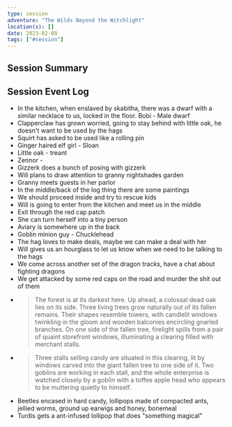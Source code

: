 ```yaml
---
type: session
adventure: "The Wilds Beyond the Witchlight"
location(s): []
date: 2023-02-08
tags: ["#session"]
---
```


## Session Summary

## Session Event Log

- In the kitchen, when enslaved by skabitha, there was a dwarf with a similar necklace to us, locked in the floor. Bobi - Male dwarf
- Clapperclaw has grown worried, going to stay behind with little oak, he doesn't want to be used by the hags
- Squirt has asked to be used like a rolling pin
- Ginger haired elf girl - Sloan
- Little oak - treant
- Zennor -
- Gizzerk does a bunch of posing with gizzerk
- Will plans to draw attention to granny nightshades garden
- Granny meets guests in her parlor
- In the middle/back of the log thing there are some paintings
- We should proceed inside and try to rescue kids
- Will is going to enter from the kitchen and meet us in the middle
- Exit through the red cap patch
- She can turn herself into a tiny person
- Aviary is somewhere up in the back
- Goblin minion guy - Chucklehead
- The hag loves to make deals, maybe we can make a deal with her
- Will gives us an hourglass to let us know when we need to be talking to the hags
- We come across another set of the dragon tracks, have a chat about fighting dragons
-  We get attacked by some red caps on the road and murder the shit out of them
- > The forest is at its darkest here. Up ahead, a colossal dead oak lies on its side. Three living trees grow naturally out of its fallen remains. Their shapes resemble towers, with candlelit windows twinkling in the gloom and wooden balconies encircling gnarled branches. On one side of the fallen tree, firelight spills from a pair of quaint storefront windows, illuminating a clearing filled with merchant stalls.
- > Three stalls selling candy are situated in this clearing, lit by windows carved into the giant fallen tree to one side of it. Two goblins are working in each stall, and the whole enterprise is watched closely by a goblin with a toffee apple head who appears to be muttering quietly to himself.
- Beetles encased in hard candy, lollipops made of compacted ants, jellied worms, ground up earwigs and honey, bonemeal
- Turdis gets a ant-infused lollipop that does "something magical"

